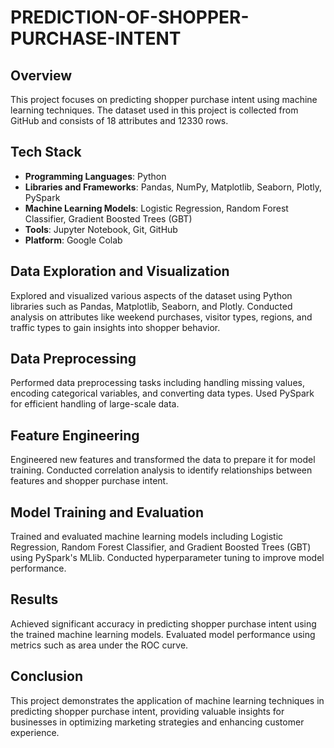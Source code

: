 # PREDICTION-OF-SHOPPER-PURCHASE-INTENT


## Overview

This project focuses on predicting shopper purchase intent using machine learning techniques. The dataset used in this project is collected from GitHub and consists of 18 attributes and 12330 rows.

## Tech Stack

- **Programming Languages**: Python
- **Libraries and Frameworks**: Pandas, NumPy, Matplotlib, Seaborn, Plotly, PySpark
- **Machine Learning Models**: Logistic Regression, Random Forest Classifier, Gradient Boosted Trees (GBT)
- **Tools**: Jupyter Notebook, Git, GitHub
- **Platform**: Google Colab

## Data Exploration and Visualization

Explored and visualized various aspects of the dataset using Python libraries such as Pandas, Matplotlib, Seaborn, and Plotly. Conducted analysis on attributes like weekend purchases, visitor types, regions, and traffic types to gain insights into shopper behavior.

## Data Preprocessing

Performed data preprocessing tasks including handling missing values, encoding categorical variables, and converting data types. Used PySpark for efficient handling of large-scale data.

## Feature Engineering

Engineered new features and transformed the data to prepare it for model training. Conducted correlation analysis to identify relationships between features and shopper purchase intent.

## Model Training and Evaluation

Trained and evaluated machine learning models including Logistic Regression, Random Forest Classifier, and Gradient Boosted Trees (GBT) using PySpark's MLlib. Conducted hyperparameter tuning to improve model performance.

## Results

Achieved significant accuracy in predicting shopper purchase intent using the trained machine learning models. Evaluated model performance using metrics such as area under the ROC curve.

## Conclusion

This project demonstrates the application of machine learning techniques in predicting shopper purchase intent, providing valuable insights for businesses in optimizing marketing strategies and enhancing customer experience.
